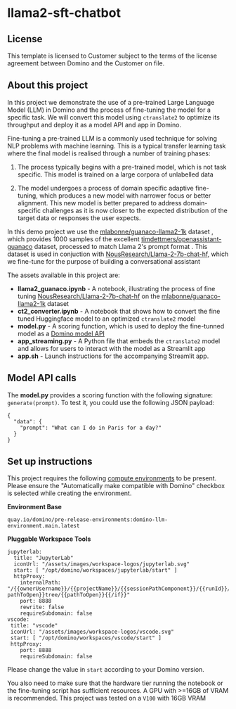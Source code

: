 # llama2-sft-chatbot

## License
This template is licensed to Customer subject to the terms of the license agreement between Domino and the Customer on file.

## About this project
In this project we demonstrate the use of a pre-trained Large Language Model (LLM) in Domino and the process of fine-tuning the model for a specific task. We will convert this model using `ctranslate2` to optimize its throughput and deploy it as a model API and app in Domino.

Fine-tuning a pre-trained LLM is a commonly used technique for solving NLP problems with machine learning. This is a typical transfer learning task where the final model is realised through a number of training phases:

1. The process typically begins with a pre-trained model, which is not task specific. This model is trained on a large corpora of unlabelled data 

2. The model undergoes a process of domain specific adaptive fine-tuning, which produces a new model with narrower focus or better alignment. This new model is better prepared to address domain-specific challenges as it is now closer to the expected distribution of the target data or responses the user expects. 

In this demo project we use the [mlabonne/guanaco-llama2-1k](https://huggingface.co/datasets/mlabonne/guanaco-llama2-1k) dataset , which provides 1000 samples of the excellent [timdettmers/openassistant-guanaco](https://huggingface.co/datasets/timdettmers/openassistant-guanaco) dataset, processed to match Llama 2's prompt format . This dataset is used in conjuction with [NousResearch/Llama-2-7b-chat-hf](https://huggingface.co/NousResearch/Llama-2-7b-chat-hf), which we fine-tune for the purpose of building a conversational assistant

The assets available in this project are:

* **llama2_guanaco.ipynb** - A notebook, illustrating the process of  fine tuning [NousResearch/Llama-2-7b-chat-hf](https://huggingface.co/NousResearch/Llama-2-7b-chat-hf) on the [mlabonne/guanaco-llama2-1k](https://huggingface.co/datasets/mlabonne/guanaco-llama2-1k) dataset
* **ct2_converter.ipynb** - A notebook that shows how to convert the fine tuned Huggingface model to an optimized `ctranslate2` model
* **model.py** - A scoring function, which is used to deploy the fine-tunned model as a [Domino model API](https://docs.dominodatalab.com/en/latest/user_guide/8dbc91/host-models-as-rest-apis/)
* **app_streaming.py** - A Python file that embeds the `ctranslate2` model and allows for users to interact with the model as a Streamlit app
* **app.sh** - Launch instructions for the accompanying Streamlit app.

## Model API calls

The **model.py** provides a scoring function with the following signature: `generate(prompt)`. To test it, you could use the following JSON payload:

```
{
  "data": {
    "prompt": "What can I do in Paris for a day?"
  }
}
```

## Set up instructions

This project requires the following [compute environments](https://docs.dominodatalab.com/en/latest/user_guide/f51038/environments/) to be present. Please ensure the "Automatically make compatible with Domino" checkbox is selected while creating the environment.

**Environment Base** 

`quay.io/domino/pre-release-environments:domino-llm-environment.main.latest`

**Pluggable Workspace Tools** 
```
jupyterlab:
  title: "JupyterLab"
  iconUrl: "/assets/images/workspace-logos/jupyterlab.svg"
  start: [ "/opt/domino/workspaces/jupyterlab/start" ]
  httpProxy:
    internalPath: "/{{ownerUsername}}/{{projectName}}/{{sessionPathComponent}}/{{runId}}/{{#if pathToOpen}}tree/{{pathToOpen}}{{/if}}"
    port: 8888
    rewrite: false
    requireSubdomain: false
vscode:
 title: "vscode"
 iconUrl: "/assets/images/workspace-logos/vscode.svg"
 start: [ "/opt/domino/workspaces/vscode/start" ]
 httpProxy:
    port: 8888
    requireSubdomain: false
```

Please change the value in `start` according to your Domino version.


You also need to make sure that the hardware tier running the notebook or the fine-tuning script has sufficient resources. A GPU with >=16GB of VRAM is recommended. This project was tested on a `V100` with 16GB VRAM


